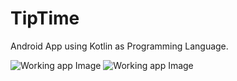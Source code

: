 # TipTime

 Android App using Kotlin as Programming Language.

 ![Working app Image](images/filename%20image.jpg)
 ![Working app Image](images/filename%20image2.jpg)
